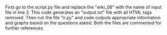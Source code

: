 First go to the script.py file and replace the "wiki_06" with the name of input file in line 2.
This code generates an "output.txt" file with all HTML tags removed.
Then run the file "ir.py" and code outputs appropriate information and graphs based on the questions asked. 
Both the files are commented for further references.
